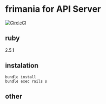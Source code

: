 # frimania for API Server
[![CircleCI](https://circleci.com/gh/ogontaro/frimania.svg?style=svg)](https://circleci.com/gh/ogontaro/frimania)

## ruby
2.5.1

## instalation
```
bundle install
bundle exec rails s
```

## other
